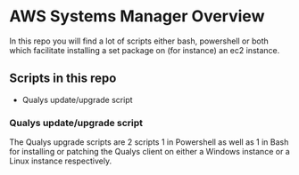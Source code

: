 # AWS Systems Manager Overview #
In this repo you will find a lot of scripts either bash, powershell or both which facilitate installing a set package on (for instance) an ec2 instance.

## Scripts in this repo ##
- Qualys update/upgrade script

### Qualys update/upgrade script ###
The Qualys upgrade scripts are 2 scripts 1 in Powershell as well as 1 in Bash for installing or patching the Qualys client on either a Windows instance or a Linux instance respectively.

